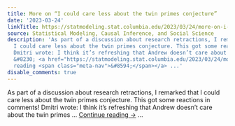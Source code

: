 ```yaml
---
title: More on “I could care less about the twin primes conjecture”
date: '2023-03-24'
linkTitle: https://statmodeling.stat.columbia.edu/2023/03/24/more-on-i-could-care-less-about-the-twin-primes-conjecture/
source: Statistical Modeling, Causal Inference, and Social Science
description: 'As part of a discussion about research retractions, I remarked that
  I could care less about the twin primes conjecture. This got some reactions in comments!
  Dmitri wrote: I think it’s refreshing that Andrew doesn’t care about the twin primes
  &#8230; <a href="https://statmodeling.stat.columbia.edu/2023/03/24/more-on-i-could-care-less-about-the-twin-primes-conjecture/">Continue
  reading <span class="meta-nav">&#8594;</span></a> ...'
disable_comments: true
---
```

As part of a discussion about research retractions, I remarked that I could care less about the twin primes conjecture. This got some reactions in comments! Dmitri wrote: I think it’s refreshing that Andrew doesn’t care about the twin primes &#8230; <a href="https://statmodeling.stat.columbia.edu/2023/03/24/more-on-i-could-care-less-about-the-twin-primes-conjecture/">Continue reading <span class="meta-nav">&#8594;</span></a> ...